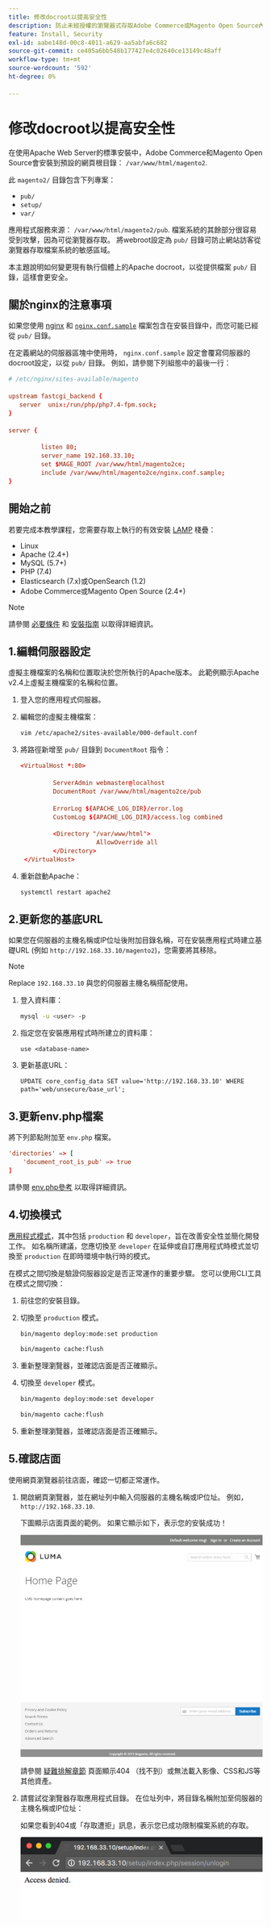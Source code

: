 ```yaml
---
title: 修改docroot以提高安全性
description: 防止未經授權的瀏覽器式存取Adobe Commerce或Magento Open Source內部部署檔案系統。
feature: Install, Security
exl-id: aabe148d-00c8-4011-a629-aa5abfa6c682
source-git-commit: ce405a6bb548b177427e4c02640ce13149c48aff
workflow-type: tm+mt
source-wordcount: '592'
ht-degree: 0%

---
```


# 修改docroot以提高安全性

在使用Apache Web Server的標準安裝中，Adobe Commerce和Magento Open Source會安裝到預設的網頁根目錄： `/var/www/html/magento2`.

此 `magento2/` 目錄包含下列專案：

- `pub/`
- `setup/`
- `var/`

應用程式服務來源： `/var/www/html/magento2/pub`. 檔案系統的其餘部分很容易受到攻擊，因為可從瀏覽器存取。
將webroot設定為 `pub/` 目錄可防止網站訪客從瀏覽器存取檔案系統的敏感區域。

本主題說明如何變更現有執行個體上的Apache docroot，以從提供檔案 `pub/` 目錄，這樣會更安全。

## 關於nginx的注意事項

如果您使用 [nginx](../prerequisites/web-server/nginx.md) 和 [`nginx.conf.sample`](https://github.com/magento/magento2/blob/2.4/nginx.conf.sample) 檔案包含在安裝目錄中，而您可能已經從 `pub/` 目錄。

在定義網站的伺服器區塊中使用時， `nginx.conf.sample` 設定會覆寫伺服器的docroot設定，以從 `pub/` 目錄。 例如，請參閱下列組態中的最後一行：

```conf
# /etc/nginx/sites-available/magento

upstream fastcgi_backend {
   server  unix:/run/php/php7.4-fpm.sock;
}

server {

         listen 80;
         server_name 192.168.33.10;
         set $MAGE_ROOT /var/www/html/magento2ce;
         include /var/www/html/magento2ce/nginx.conf.sample;
}
```

## 開始之前

若要完成本教學課程，您需要存取上執行的有效安裝 [LAMP](https://en.wikipedia.org/wiki/LAMP_(software_bundle)) 棧疊：

- Linux
- Apache (2.4+)
- MySQL (5.7+)
- PHP (7.4)
- Elasticsearch (7.x)或OpenSearch (1.2)
- Adobe Commerce或Magento Open Source (2.4+)

>[!NOTE]
>
>請參閱 [必要條件](../prerequisites/overview.md) 和 [安裝指南](../overview.md) 以取得詳細資訊。

## 1.編輯伺服器設定

虛擬主機檔案的名稱和位置取決於您所執行的Apache版本。 此範例顯示Apache v2.4上虛擬主機檔案的名稱和位置。

1. 登入您的應用程式伺服器。
1. 編輯您的虛擬主機檔案：

   ```bash
   vim /etc/apache2/sites-available/000-default.conf
   ```

1. 將路徑新增至 `pub/` 目錄到 `DocumentRoot` 指令：

   ```conf
   <VirtualHost *:80>
   
            ServerAdmin webmaster@localhost
            DocumentRoot /var/www/html/magento2ce/pub
   
            ErrorLog ${APACHE_LOG_DIR}/error.log
            CustomLog ${APACHE_LOG_DIR}/access.log combined
   
            <Directory "/var/www/html">
                        AllowOverride all
            </Directory>
    </VirtualHost>
   ```

1. 重新啟動Apache：

   ```bash
   systemctl restart apache2
   ```

## 2.更新您的基底URL

如果您在伺服器的主機名稱或IP位址後附加目錄名稱，可在安裝應用程式時建立基礎URL (例如 `http://192.168.33.10/magento2`)，您需要將其移除。

>[!NOTE]
>
>Replace `192.168.33.10` 與您的伺服器主機名稱搭配使用。

1. 登入資料庫：

   ```bash
   mysql -u <user> -p
   ```

1. 指定您在安裝應用程式時所建立的資料庫：

   ```shell
   use <database-name>
   ```

1. 更新基底URL：

   ```shell
   UPDATE core_config_data SET value='http://192.168.33.10' WHERE path='web/unsecure/base_url';
   ```

## 3.更新env.php檔案

將下列節點附加至 `env.php` 檔案。

```conf
'directories' => [
    'document_root_is_pub' => true
]
```

請參閱 [env.php參考](../../configuration/reference/config-reference-envphp.md) 以取得詳細資訊。

## 4.切換模式

[應用程式模式](../../configuration/bootstrap/application-modes.md)，其中包括 `production` 和 `developer`，旨在改善安全性並簡化開發工作。 如名稱所建議，您應切換至 `developer` 在延伸或自訂應用程式時模式並切換至 `production` 在即時環境中執行時的模式。

在模式之間切換是驗證伺服器設定是否正常運作的重要步驟。 您可以使用CLI工具在模式之間切換：

1. 前往您的安裝目錄。
1. 切換至 `production` 模式。

   ```bash
   bin/magento deploy:mode:set production
   ```

   ```bash
   bin/magento cache:flush
   ```

1. 重新整理瀏覽器，並確認店面是否正確顯示。
1. 切換至 `developer` 模式。

   ```bash
   bin/magento deploy:mode:set developer
   ```

   ```bash
   bin/magento cache:flush
   ```

1. 重新整理瀏覽器，並確認店面是否正確顯示。

## 5.確認店面

使用網頁瀏覽器前往店面，確認一切都正常運作。

1. 開啟網頁瀏覽器，並在網址列中輸入伺服器的主機名稱或IP位址。 例如， `http://192.168.33.10`.

   下圖顯示店面頁面的範例。 如果它顯示如下，表示您的安裝成功！

   ![驗證安裝成功的店面](../../assets/installation/install-success_store.png)

   請參閱 [疑難排解章節](https://support.magento.com/hc/en-us/articles/360032994352) 頁面顯示404 （找不到）或無法載入影像、CSS和JS等其他資產。

1. 請嘗試從瀏覽器存取應用程式目錄。 在位址列中，將目錄名稱附加至伺服器的主機名稱或IP位址：

   如果您看到404或「存取遭拒」訊息，表示您已成功限制檔案系統的存取。

   ![存取遭拒](../../assets/installation/access-denied.png)
